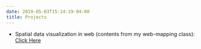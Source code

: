 ```yaml
---
date: 2019-05-03T15:14:19-04:00
title: Projects
---
```


- Spatial data visualization in web (contents from my web-mapping class): [Click Here](https://saadtarik.github.io/LA558/CourseGallery_Selected.html)
